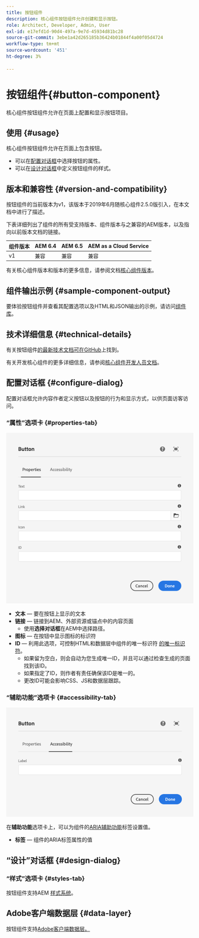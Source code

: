 ```yaml
---
title: 按钮组件
description: 核心组件按钮组件允许创建和显示按钮。
role: Architect, Developer, Admin, User
exl-id: e17efd1d-90d4-497a-9e7d-45934d81bc28
source-git-commit: 3ebe1a42d265185b36424b01844f4a00f05d4724
workflow-type: tm+mt
source-wordcount: '451'
ht-degree: 3%

---
```


# 按钮组件{#button-component}

核心组件按钮组件允许在页面上配置和显示按钮项目。

## 使用 {#usage}

核心组件按钮组件允许在页面上包含按钮。

* 可以在[配置对话框](#configure-dialog)中选择按钮的属性。
* 可以在[设计对话框](#design-dialog)中定义按钮组件的样式。

## 版本和兼容性 {#version-and-compatibility}

按钮组件的当前版本为v1，该版本于2019年6月随核心组件2.5.0版引入，在本文档中进行了描述。

下表详细列出了组件的所有受支持版本、组件版本与之兼容的AEM版本，以及指向以前版本文档的链接。

| 组件版本 | AEM 6.4 | AEM 6.5 | AEM as a Cloud Service |
|--- |--- |---|---|
| v1 | 兼容 | 兼容 | 兼容 |

有关核心组件版本和版本的更多信息，请参阅文档[核心组件版本](/help/versions.md)。

## 组件输出示例 {#sample-component-output}

要体验按钮组件并查看其配置选项以及HTML和JSON输出的示例，请访问[组件库](https://adobe.com/go/aem_cmp_library_button)。

## 技术详细信息 {#technical-details}

有关按钮组件[的最新技术文档可在GitHub](https://adobe.com/go/aem_cmp_tech_button_v1)上找到。

有关开发核心组件的更多详细信息，请参阅[核心组件开发人员文档](/help/developing/overview.md)。

## 配置对话框 {#configure-dialog}

配置对话框允许内容作者定义按钮以及按钮的行为和显示方式，以供页面访客访问。

### “属性”选项卡 {#properties-tab}

![按钮组件编辑对话框的属性选项卡](/help/assets/button-edit-properties.png)

* **文本**  — 要在按钮上显示的文本
* **链接**  — 链接到AEM、外部资源或锚点中的内容页面
   * 使用&#x200B;**选择对话框**&#x200B;在AEM中选择路径。
* **图标**  — 在按钮中显示图标的标识符
* **ID**  — 利用此选项，可控制HTML和数据层中组件的唯一标识符 [的唯一标识符](/help/developing/data-layer/overview.md)。
   * 如果留为空白，则会自动为您生成唯一ID，并且可以通过检查生成的页面找到该ID。
   * 如果指定了ID，则作者有责任确保该ID是唯一的。
   * 更改ID可能会影响CSS、JS和数据层跟踪。

### “辅助功能”选项卡 {#accessibility-tab}

![按钮组件编辑对话框的辅助功能选项卡](/help/assets/button-edit-accessibility.png)

在&#x200B;**辅助功能**&#x200B;选项卡上，可以为组件的[ARIA辅助功能](https://www.w3.org/WAI/standards-guidelines/aria/)标签设置值。

* **标签**  — 组件的ARIA标签属性的值

## “设计”对话框 {#design-dialog}

### “样式”选项卡 {#styles-tab}

按钮组件支持AEM [样式系统](/help/get-started/authoring.md#component-styling)。

## Adobe客户端数据层 {#data-layer}

按钮组件支持[Adobe客户端数据层。](/help/developing/data-layer/overview.md)
